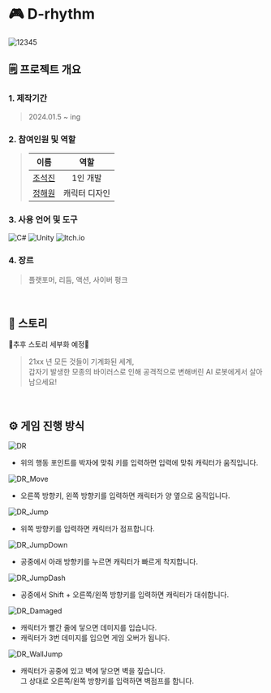 # 🎮 D-rhythm
![12345](https://github.com/cho-stone/Portfolio/assets/74195857/e5ea2478-cc95-4dca-8c25-3e345383cb98)
## 🗒 프로젝트 개요
### 1. 제작기간
> 2024.01.5 ~ ing
### 2. 참여인원 및 역할
> |이름|역할|
> |:------:|:---:|
> |[조석진](https://github.com/cho-stone)|1인 개발|
> |[정해원](https://www.instagram.com/mintavi_i?igsh=MTVxMDhtcjBmZmRlNQ==)|캐릭터 디자인|
### 3. 사용 언어 및 도구
![C#](https://img.shields.io/badge/c%23-%23239120.svg?style=for-the-badge&logo=csharp&logoColor=white) ![Unity](https://img.shields.io/badge/unity-%23000000.svg?style=for-the-badge&logo=unity&logoColor=white) ![Itch.io](https://img.shields.io/badge/Itch-%23FF0B34.svg?style=for-the-badge&logo=Itch.io&logoColor=white)
### 4. 장르
> 플랫포머, 리듬, 액션, 사이버 펑크
<br>

## 📖 스토리
🚨추후 스토리 세부화 예정🚨  
> 21xx 년 모든 것들이 기계화된 세계,  
> 갑자기 발생한 모종의 바이러스로 인해 공격적으로 변해버린 AI 로봇에게서 살아남으세요!  
<br>

## ⚙ 게임 진행 방식
![DR](https://github.com/cho-stone/flatformGame_D-rhythm/assets/74195857/00fa252f-5105-468c-a18e-9d0d730fe2a8)
* 위의 행동 포인트를 박자에 맞춰 키를 입력하면 입력에 맞춰 캐릭터가 움직입니다.

![DR_Move](https://github.com/cho-stone/flatformGame_D-rhythm/assets/74195857/d72c81e7-d89e-4e81-a58b-6e8205a81f87)
* 오른쪽 방향키, 왼쪽 방향키를 입력하면 캐릭터가 양 옆으로 움직입니다.

![DR_Jump](https://github.com/cho-stone/flatformGame_D-rhythm/assets/74195857/ddade957-4233-424e-9235-c029d89388b0)
* 위쪽 방향키를 입력하면 캐릭터가 점프합니다.

![DR_JumpDown](https://github.com/cho-stone/flatformGame_D-rhythm/assets/74195857/5a15320c-f662-4882-8e77-9dbb71d558ec)
* 공중에서 아래 방향키를 누르면 캐릭터가 빠르게 착지합니다.

![DR_JumpDash](https://github.com/cho-stone/flatformGame_D-rhythm/assets/74195857/6444c1a2-cd03-460c-abc9-d64fadf48670)
* 공중에서 Shift + 오른쪽/왼쪽 방향키를 입력하면 캐릭터가 대쉬합니다.

![DR_Damaged](https://github.com/cho-stone/flatformGame_D-rhythm/assets/74195857/ba9017dc-529f-4b34-8073-c656669df543)
* 캐릭터가 빨간 줄에 닿으면 데미지를 입습니다.
* 캐릭터가 3번 데미지를 입으면 게임 오버가 됩니다.

![DR_WallJump](https://github.com/cho-stone/flatformGame_D-rhythm/assets/74195857/bccf67ab-d7d4-417a-912c-8a0ff209b899)
* 캐릭터가 공중에 있고 벽에 닿으면 벽을 짚습니다.  
  그 상대로 오른쪽/왼쪽 방향키를 입력하면 벽점프를 합니다.
<br>
